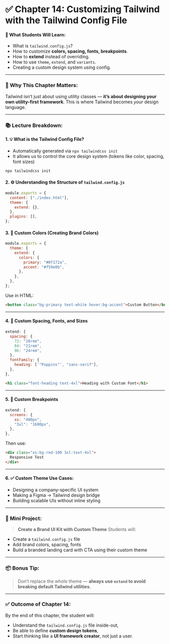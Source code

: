 # ✅ Chapter 14: **Customizing Tailwind with the Tailwind Config File**

#### 🎯 What Students Will Learn:

* What is `tailwind.config.js`?
* How to customize **colors, spacing, fonts, breakpoints**.
* How to **extend** instead of overriding.
* How to use `theme`, `extend`, and `variants`.
* Creating a custom design system using config.

---

### 🧠 Why This Chapter Matters:

Tailwind isn’t just about using utility classes — **it’s about designing your own utility-first framework**. This is where Tailwind becomes *your* design language.

---

### 📚 Lecture Breakdown:

#### 1. 💡 What is the Tailwind Config File?

* Automatically generated via `npx tailwindcss init`
* It allows us to control the core design system (tokens like color, spacing, font sizes)

```bash
npx tailwindcss init
```

#### 2. ⚙️ Understanding the Structure of `tailwind.config.js`

```js
module.exports = {
  content: ["./index.html"],
  theme: {
    extend: {},
  },
  plugins: [],
};
```

#### 3. 🎨 Custom Colors (Creating Brand Colors)

```js
module.exports = {
  theme: {
    extend: {
      colors: {
        primary: "#0f172a",
        accent: "#f59e0b",
      },
    },
  },
};
```

Use in HTML:

```html
<button class="bg-primary text-white hover:bg-accent">Custom Button</button>
```

---

#### 4. 🧱 Custom Spacing, Fonts, and Sizes

```js
extend: {
  spacing: {
    72: "18rem",
    84: "21rem",
    96: "24rem",
  },
  fontFamily: {
    heading: ['"Poppins"', "sans-serif"],
  },
},
```

```html
<h1 class="font-heading text-4xl">Heading with Custom Font</h1>
```

---

#### 5. 📱 Custom Breakpoints

```js
extend: {
  screens: {
    xs: "480px",
    "3xl": "1600px",
  },
},
```

Then use:

```html
<div class="xs:bg-red-100 3xl:text-4xl">
  Responsive Test
</div>
```

---

#### 6. ✅ Custom Theme Use Cases:

* Designing a company-specific UI system
* Making a Figma → Tailwind design bridge
* Building scalable UIs without inline styling

---

### 🎯 Mini Project:

> **Create a Brand UI Kit with Custom Theme**
> Students will:

* Create a `tailwind.config.js` file
* Add brand colors, spacing, fonts
* Build a branded landing card with CTA using their custom theme

---

### 📦 Bonus Tip:

> Don’t replace the whole theme — **always use `extend` to avoid breaking default Tailwind utilities.**

---

### ✅ Outcome of Chapter 14:

By the end of this chapter, the student will:

* Understand the `tailwind.config.js` file inside-out,
* Be able to define **custom design tokens**,
* Start thinking like a **UI framework creator**, not just a user.
